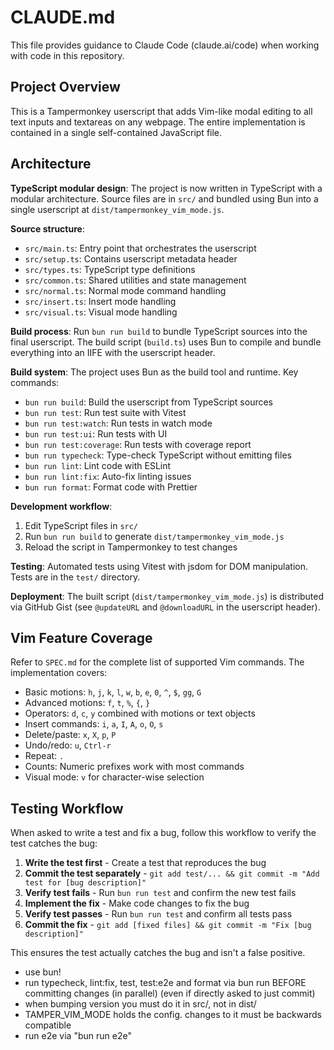 # CLAUDE.md

This file provides guidance to Claude Code (claude.ai/code) when working with code in this repository.

## Project Overview

This is a Tampermonkey userscript that adds Vim-like modal editing to all text inputs and textareas on any webpage. The entire implementation is contained in a single self-contained JavaScript file.

## Architecture

**TypeScript modular design**: The project is now written in TypeScript with a modular architecture. Source files are in `src/` and bundled using Bun into a single userscript at `dist/tampermonkey_vim_mode.js`.

**Source structure**:

- `src/main.ts`: Entry point that orchestrates the userscript
- `src/setup.ts`: Contains userscript metadata header
- `src/types.ts`: TypeScript type definitions
- `src/common.ts`: Shared utilities and state management
- `src/normal.ts`: Normal mode command handling
- `src/insert.ts`: Insert mode handling
- `src/visual.ts`: Visual mode handling

**Build process**: Run `bun run build` to bundle TypeScript sources into the final userscript. The build script (`build.ts`) uses Bun to compile and bundle everything into an IIFE with the userscript header.

**Build system**: The project uses Bun as the build tool and runtime. Key commands:

- `bun run build`: Build the userscript from TypeScript sources
- `bun run test`: Run test suite with Vitest
- `bun run test:watch`: Run tests in watch mode
- `bun run test:ui`: Run tests with UI
- `bun run test:coverage`: Run tests with coverage report
- `bun run typecheck`: Type-check TypeScript without emitting files
- `bun run lint`: Lint code with ESLint
- `bun run lint:fix`: Auto-fix linting issues
- `bun run format`: Format code with Prettier

**Development workflow**:

1. Edit TypeScript files in `src/`
2. Run `bun run build` to generate `dist/tampermonkey_vim_mode.js`
3. Reload the script in Tampermonkey to test changes

**Testing**: Automated tests using Vitest with jsdom for DOM manipulation. Tests are in the `test/` directory.

**Deployment**: The built script (`dist/tampermonkey_vim_mode.js`) is distributed via GitHub Gist (see `@updateURL` and `@downloadURL` in the userscript header).

## Vim Feature Coverage

Refer to `SPEC.md` for the complete list of supported Vim commands. The implementation covers:

- Basic motions: `h`, `j`, `k`, `l`, `w`, `b`, `e`, `0`, `^`, `$`, `gg`, `G`
- Advanced motions: `f`, `t`, `%`, `{`, `}`
- Operators: `d`, `c`, `y` combined with motions or text objects
- Insert commands: `i`, `a`, `I`, `A`, `o`, `O`, `s`
- Delete/paste: `x`, `X`, `p`, `P`
- Undo/redo: `u`, `Ctrl-r`
- Repeat: `.`
- Counts: Numeric prefixes work with most commands
- Visual mode: `v` for character-wise selection

## Testing Workflow

When asked to write a test and fix a bug, follow this workflow to verify the test catches the bug:

1. **Write the test first** - Create a test that reproduces the bug
2. **Commit the test separately** - `git add test/... && git commit -m "Add test for [bug description]"`
3. **Verify test fails** - Run `bun run test` and confirm the new test fails
4. **Implement the fix** - Make code changes to fix the bug
5. **Verify test passes** - Run `bun run test` and confirm all tests pass
6. **Commit the fix** - `git add [fixed files] && git commit -m "Fix [bug description]"`

This ensures the test actually catches the bug and isn't a false positive.

- use bun!
- run typecheck, lint:fix, test, test:e2e and format via bun run BEFORE committing changes (in parallel) (even if directly asked to just commit)
- when bumping version you must do it in src/, not in dist/
- TAMPER_VIM_MODE holds the config. changes to it must be backwards compatible
- run e2e via "bun run e2e"